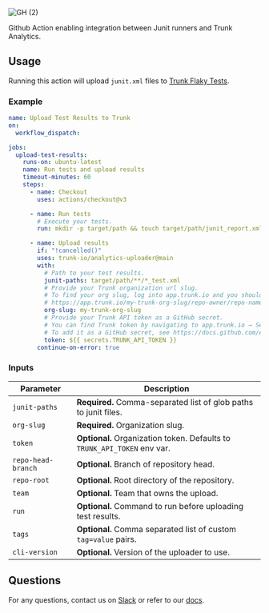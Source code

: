 ![GH (2)](https://github.com/trunk-io/analytics-uploader/assets/1265982/5475373b-937c-4455-bcde-5629d51c9f95)

Github Action enabling integration between Junit runners and Trunk Analytics.

## Usage

Running this action will upload `junit.xml` files to [Trunk Flaky Tests](https://docs.trunk.io/flaky-tests).

### Example

```yaml
name: Upload Test Results to Trunk
on:
  workflow_dispatch:

jobs:
  upload-test-results:
    runs-on: ubuntu-latest
    name: Run tests and upload results
    timeout-minutes: 60
    steps:
      - name: Checkout
        uses: actions/checkout@v3

      - name: Run tests
        # Execute your tests.
        run: mkdir -p target/path && touch target/path/junit_report.xml

      - name: Upload results
        if: "!cancelled()"
        uses: trunk-io/analytics-uploader@main
        with:
          # Path to your test results.
          junit-paths: target/path/**/*_test.xml
          # Provide your Trunk organization url slug.
          # To find your org slug, log into app.trunk.io and you should be redirected to a URL like:
          # https://app.trunk.io/my-trunk-org-slug/repo-owner/repo-name/ci-analytics
          org-slug: my-trunk-org-slug
          # Provide your Trunk API token as a GitHub secret.
          # You can find Trunk token by navigating to app.trunk.io → Settings → Manage Organization → Organization API Token → View.
          # To add it as a GitHub secret, see https://docs.github.com/en/actions/security-guides/using-secrets-in-github-actions.
          token: ${{ secrets.TRUNK_API_TOKEN }}
        continue-on-error: true
```

### Inputs

| Parameter          | Description                                                              |
| ------------------ | ------------------------------------------------------------------------ |
| `junit-paths`      | **Required.** Comma-separated list of glob paths to junit files.         |
| `org-slug`         | **Required.** Organization slug.                                         |
| `token`            | **Optional.** Organization token. Defaults to `TRUNK_API_TOKEN` env var. |
| `repo-head-branch` | **Optional.** Branch of repository head.                                 |
| `repo-root`        | **Optional.** Root directory of the repository.                          |
| `team`             | **Optional.** Team that owns the upload.                                 |
| `run`              | **Optional.** Command to run before uploading test results.              |
| `tags`             | **Optional.** Comma separated list of custom `tag=value` pairs.          |
| `cli-version`      | **Optional.** Version of the uploader to use.                            |

## Questions

For any questions, contact us on [Slack](https://slack.trunk.io/) or refer to our [docs](https://docs.trunk.io/flaky-tests/get-started).
